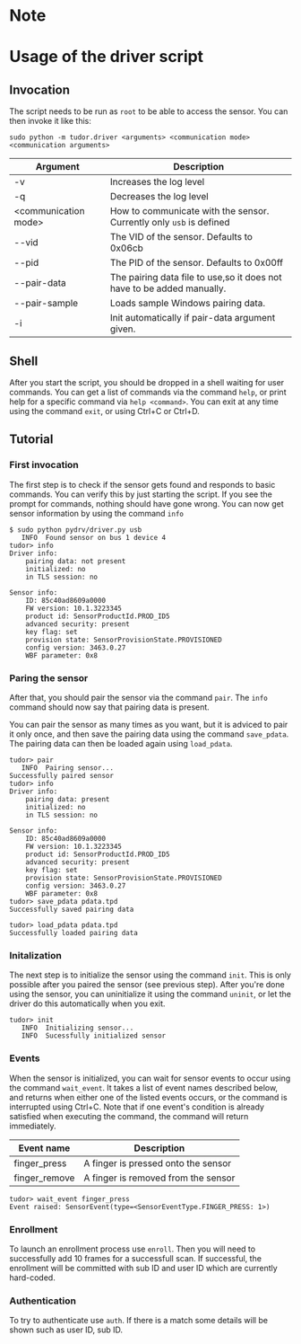 # Note

# Usage of the driver script
## Invocation
The script needs to be run as `root` to be able to access the sensor. You can then invoke it like this:
```shell
sudo python -m tudor.driver <arguments> <communication mode> <communication arguments>
```

Argument | Description
--- | ---
-v | Increases the log level
-q | Decreases the log level
\<communication mode\> | How to communicate with the sensor. Currently only `usb` is defined
--vid | The VID of the sensor. Defaults to 0x06cb
--pid | The PID of the sensor. Defaults to 0x00ff
--pair-data | The pairing data file to use,so it does not have to be added manually.
--pair-sample | Loads sample Windows pairing data.
-i | Init automatically if pair-data argument given.

## Shell
After you start the script, you should be dropped in a shell waiting for user commands. You can get a list of commands via the command `help`, or print help for a specific command via `help <command>`. You can exit at any time using the command `exit`, or using Ctrl+C or Ctrl+D.

## Tutorial
### First invocation
The first step is to check if the sensor gets found and responds to basic commands. You can verify this by just starting the script. If you see the prompt for commands, nothing should have gone wrong. You can now get sensor information by using the command `info`
```
$ sudo python pydrv/driver.py usb
   INFO  Found sensor on bus 1 device 4
tudor> info
Driver info:
    pairing data: not present
    initialized: no
    in TLS session: no

Sensor info:
    ID: 85c40ad8609a0000
    FW version: 10.1.3223345
    product id: SensorProductId.PROD_ID5
    advanced security: present
    key flag: set
    provision state: SensorProvisionState.PROVISIONED
    config version: 3463.0.27
    WBF parameter: 0x8
```

### Paring the sensor
After that, you should pair the sensor via the command `pair`. The `info` command should now say that pairing data is present.

You can pair the sensor as many times as you want, but it is adviced to pair it only once, and then save the pairing data using the command `save_pdata`. The pairing data can then be loaded again using `load_pdata`.
```
tudor> pair
   INFO  Pairing sensor...
Successfully paired sensor
tudor> info
Driver info:
    pairing data: present
    initialized: no
    in TLS session: no

Sensor info:
    ID: 85c40ad8609a0000
    FW version: 10.1.3223345
    product id: SensorProductId.PROD_ID5
    advanced security: present
    key flag: set
    provision state: SensorProvisionState.PROVISIONED
    config version: 3463.0.27
    WBF parameter: 0x8
tudor> save_pdata pdata.tpd
Successfully saved pairing data
```
```
tudor> load_pdata pdata.tpd
Successfully loaded pairing data
```

### Initalization
The next step is to initialize the sensor using the command `init`. This is only possible after you paired the sensor (see previous step). After you're done using the sensor, you can uninitialize it using the command `uninit`, or let the driver do this automatically when you exit.
```
tudor> init
   INFO  Initializing sensor...
   INFO  Sucessfully initialized sensor
```

### Events
When the sensor is initialized, you can wait for sensor events to occur using the command `wait_event`. It takes a list of event names described below, and returns when either one of the listed events occurs, or the command is interrupted using Ctrl+C. Note that if one event's condition is already satisfied when executing the command, the command will return immediately.

Event name | Description
--- | ---
finger_press | A finger is pressed onto the sensor
finger_remove | A finger is removed from the sensor

```
tudor> wait_event finger_press
Event raised: SensorEvent(type=<SensorEventType.FINGER_PRESS: 1>)
```

### Enrollment
To launch an enrollment process use `enroll`. Then you will need to successfully add 10 frames for a successfull scan. If successful, the enrollment will be committed with sub ID and user ID which are currently hard-coded.

### Authentication
To try to authenticate use `auth`. If there is a match some details will be shown such as user ID, sub ID.
